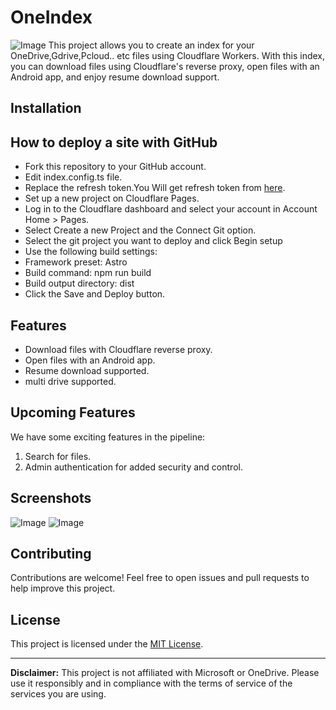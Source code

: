 # OneIndex
![Image](<https://github.com/mahbubmaruf178/one-index/blob/master/public/list.png?raw=true>)
This project allows you to create an index for your OneDrive,Gdrive,Pcloud.. etc files using Cloudflare Workers. With this index, you can download files using Cloudflare's reverse proxy, open files with an Android app, and enjoy resume download support.

## Installation

##  How to deploy a site with GitHub 
* Fork this repository to your GitHub account.
* Edit index.config.ts file. 
* Replace the refresh token.You Will get refresh token from [here](https://alist.nn.ci/tool/onedrive/request.html).
* Set up a new project on Cloudflare Pages.
* Log in to the Cloudflare dashboard and select your account in Account Home > Pages.
* Select Create a new Project and the Connect Git option.
* Select the git project you want to deploy and click Begin setup
* Use the following build settings:
* Framework preset: Astro
* Build command: npm run build
* Build output directory: dist
* Click the Save and Deploy button.


## Features

- Download files with Cloudflare reverse proxy.
- Open files with an Android app.
- Resume download supported.
- multi drive supported.


## Upcoming Features
We have some exciting features in the pipeline:
1. Search for files.
2. Admin authentication for added security and control.

## Screenshots
![Image](<https://github.com/mahbubmaruf178/one-index/blob/master/public/ss1.png?raw=true>)
![Image](<https://github.com/mahbubmaruf178/one-index/blob/master/public/ss2.png?raw=true>)

## Contributing

Contributions are welcome! Feel free to open issues and pull requests to help improve this project.

## License

This project is licensed under the [MIT License](LICENSE).

---

**Disclaimer:** This project is not affiliated with Microsoft or OneDrive. Please use it responsibly and in compliance with the terms of service of the services you are using.